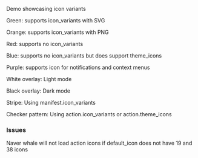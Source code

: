 Demo showcasing icon variants

Green:
supports icon_variants with SVG

Orange:
supports icon_variants with PNG

Red:
supports no icon_variants

Blue:
supports no icon_variants but does support theme_icons

Purple:
supports icon for notifications and context menus

White overlay:
Light mode

Black overlay:
Dark mode

Stripe:
Using manifest.icon_variants

Checker pattern:
Using action.icon_variants or action.theme_icons

### Issues

Naver whale will not load action icons if default_icon does not have 19 and 38 icons
